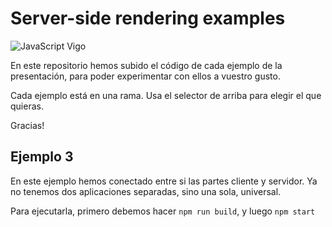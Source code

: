 Server-side rendering examples
==============================

![JavaScript Vigo](https://i.imgur.com/AQL0aDv.png)

En este repositorio hemos subido el código de cada ejemplo de la presentación,
para poder experimentar con ellos a vuestro gusto.

Cada ejemplo está en una rama.
Usa el selector de arriba para elegir el que quieras.

Gracias!

Ejemplo 3
---------

En este ejemplo hemos conectado entre si las partes cliente y servidor.
Ya no tenemos dos aplicaciones separadas, sino una sola, universal.

Para ejecutarla, primero debemos hacer `npm run build`, y luego `npm start`
